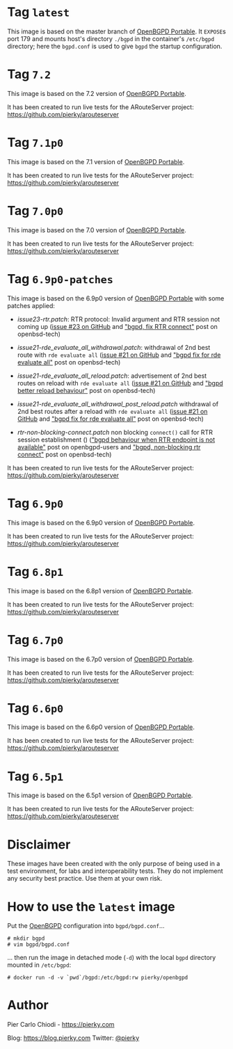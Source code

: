 # Tag `latest`

This image is based on the master branch of [OpenBGPD Portable](https://github.com/openbgpd-portable/). It `EXPOSE`s port 179 and mounts host's directory `./bgpd` in the container's `/etc/bgpd` directory; here the `bgpd.conf` is used to give `bgpd` the startup configuration.

# Tag `7.2`

This image is based on the 7.2 version of [OpenBGPD Portable](https://github.com/openbgpd-portable/).

It has been created to run live tests for the ARouteServer project: https://github.com/pierky/arouteserver

# Tag `7.1p0`

This image is based on the 7.1 version of [OpenBGPD Portable](https://github.com/openbgpd-portable/).

It has been created to run live tests for the ARouteServer project: https://github.com/pierky/arouteserver

# Tag `7.0p0`

This image is based on the 7.0 version of [OpenBGPD Portable](https://github.com/openbgpd-portable/).

It has been created to run live tests for the ARouteServer project: https://github.com/pierky/arouteserver

# Tag `6.9p0-patches`

This image is based on the 6.9p0 version of [OpenBGPD Portable](https://github.com/openbgpd-portable/) with some patches applied:

- *issue23-rtr.patch*: RTR protocol: Invalid argument and RTR session not coming up ([issue #23 on GitHub](https://github.com/openbgpd-portable/openbgpd-portable/issues/23) and ["bgpd, fix RTR connect"](https://marc.info/?l=openbsd-tech&m=162004696829635&w=2) post on openbsd-tech)

- *issue21-rde_evaluate_all_withdrawal.patch*: withdrawal of 2nd best route with `rde evaluate all` ([issue #21 on GitHub](https://github.com/openbgpd-portable/openbgpd-portable/issues/21) and ["bgpd fix for rde evaluate all"](https://marc.info/?l=openbsd-tech&m=162011500326166&w=2) post on openbsd-tech)

- *issue21-rde_evaluate_all_reload.patch*: advertisement of 2nd best routes on reload with `rde evaluate all` ([issue #21 on GitHub](https://github.com/openbgpd-portable/openbgpd-portable/issues/21) and ["bgpd better reload behaviour"](https://marc.info/?l=openbsd-tech&m=162021735205669&w=2) post on openbsd-tech)

- *issue21-rde_evaluate_all_withdrawal_post_reload.patch* withdrawal of 2nd best routes after a reload with `rde evaluate all` ([issue #21 on GitHub](https://github.com/openbgpd-portable/openbgpd-portable/issues/21) and ["bgpd fix for rde evaluate all"](https://marc.info/?l=openbsd-tech&m=162072314804091&w=2) post on openbsd-tech)

- *rtr-non-blocking-connect.patch* non blocking `connect()` call for RTR session establishment () (["bgpd behaviour when RTR endpoint is not available"](https://marc.info/?l=openbgpd-users&m=161997334304946&w=2) post on openbgpd-users and ["bgpd, non-blocking rtr connect"](https://marc.info/?l=openbsd-tech&m=162005636502085&w=2) post on openbsd-tech)

It has been created to run live tests for the ARouteServer project: https://github.com/pierky/arouteserver

# Tag `6.9p0`

This image is based on the 6.9p0 version of [OpenBGPD Portable](https://github.com/openbgpd-portable/).

It has been created to run live tests for the ARouteServer project: https://github.com/pierky/arouteserver

# Tag `6.8p1`

This image is based on the 6.8p1 version of [OpenBGPD Portable](https://github.com/openbgpd-portable/).

It has been created to run live tests for the ARouteServer project: https://github.com/pierky/arouteserver

# Tag `6.7p0`

This image is based on the 6.7p0 version of [OpenBGPD Portable](https://github.com/openbgpd-portable/).

It has been created to run live tests for the ARouteServer project: https://github.com/pierky/arouteserver

# Tag `6.6p0`

This image is based on the 6.6p0 version of [OpenBGPD Portable](https://github.com/openbgpd-portable/).

It has been created to run live tests for the ARouteServer project: https://github.com/pierky/arouteserver

# Tag `6.5p1`

This image is based on the 6.5p1 version of [OpenBGPD Portable](https://github.com/openbgpd-portable/).

It has been created to run live tests for the ARouteServer project: https://github.com/pierky/arouteserver

# Disclaimer

These images have been created with the only purpose of being used in a test environment, for labs and interoperability tests. They do not implement any security best practice. Use them at your own risk.

# How to use the `latest` image

Put the [OpenBGPD](https://man.openbsd.org/bgpd.conf.5) configuration into `bgpd/bgpd.conf`...

```
# mkdir bgpd
# vim bgpd/bgpd.conf
```

... then run the image in detached mode (`-d`) with the local `bgpd` directory mounted in `/etc/bgpd`:

```
# docker run -d -v `pwd`/bgpd:/etc/bgpd:rw pierky/openbgpd
```

# Author

Pier Carlo Chiodi - https://pierky.com

Blog: https://blog.pierky.com Twitter: [@pierky](https://twitter.com/pierky)

